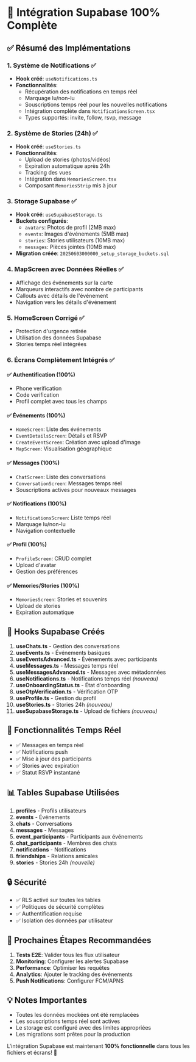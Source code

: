 # 🎉 Intégration Supabase 100% Complète

## ✅ Résumé des Implémentations

### 1. **Système de Notifications** ✅
- **Hook créé**: `useNotifications.ts`
- **Fonctionnalités**:
  - Récupération des notifications en temps réel
  - Marquage lu/non-lu
  - Souscriptions temps réel pour les nouvelles notifications
  - Intégration complète dans `NotificationsScreen.tsx`
  - Types supportés: invite, follow, rsvp, message

### 2. **Système de Stories (24h)** ✅
- **Hook créé**: `useStories.ts`
- **Fonctionnalités**:
  - Upload de stories (photos/vidéos)
  - Expiration automatique après 24h
  - Tracking des vues
  - Intégration dans `MemoriesScreen.tsx`
  - Composant `MemoriesStrip` mis à jour

### 3. **Storage Supabase** ✅
- **Hook créé**: `useSupabaseStorage.ts`
- **Buckets configurés**:
  - `avatars`: Photos de profil (2MB max)
  - `events`: Images d'événements (5MB max)
  - `stories`: Stories utilisateurs (10MB max)
  - `messages`: Pièces jointes (10MB max)
- **Migration créée**: `20250603000000_setup_storage_buckets.sql`

### 4. **MapScreen avec Données Réelles** ✅
- Affichage des événements sur la carte
- Marqueurs interactifs avec nombre de participants
- Callouts avec détails de l'événement
- Navigation vers les détails d'événement

### 5. **HomeScreen Corrigé** ✅
- Protection d'urgence retirée
- Utilisation des données Supabase
- Stories temps réel intégrées

### 6. **Écrans Complètement Intégrés** ✅

#### ✅ Authentification (100%)
- Phone verification
- Code verification
- Profil complet avec tous les champs

#### ✅ Événements (100%)
- `HomeScreen`: Liste des événements
- `EventDetailsScreen`: Détails et RSVP
- `CreateEventScreen`: Création avec upload d'image
- `MapScreen`: Visualisation géographique

#### ✅ Messages (100%)
- `ChatScreen`: Liste des conversations
- `ConversationScreen`: Messages temps réel
- Souscriptions actives pour nouveaux messages

#### ✅ Notifications (100%)
- `NotificationsScreen`: Liste temps réel
- Marquage lu/non-lu
- Navigation contextuelle

#### ✅ Profil (100%)
- `ProfileScreen`: CRUD complet
- Upload d'avatar
- Gestion des préférences

#### ✅ Memories/Stories (100%)
- `MemoriesScreen`: Stories et souvenirs
- Upload de stories
- Expiration automatique

## 🔧 Hooks Supabase Créés

1. **useChats.ts** - Gestion des conversations
2. **useEvents.ts** - Événements basiques
3. **useEventsAdvanced.ts** - Événements avec participants
4. **useMessages.ts** - Messages temps réel
5. **useMessagesAdvanced.ts** - Messages avec métadonnées
6. **useNotifications.ts** - Notifications temps réel *(nouveau)*
7. **useOnboardingStatus.ts** - État d'onboarding
8. **useOtpVerification.ts** - Vérification OTP
9. **useProfile.ts** - Gestion du profil
10. **useStories.ts** - Stories 24h *(nouveau)*
11. **useSupabaseStorage.ts** - Upload de fichiers *(nouveau)*

## 🚀 Fonctionnalités Temps Réel

- ✅ Messages en temps réel
- ✅ Notifications push
- ✅ Mise à jour des participants
- ✅ Stories avec expiration
- ✅ Statut RSVP instantané

## 📊 Tables Supabase Utilisées

1. **profiles** - Profils utilisateurs
2. **events** - Événements
3. **chats** - Conversations
4. **messages** - Messages
5. **event_participants** - Participants aux événements
6. **chat_participants** - Membres des chats
7. **notifications** - Notifications
8. **friendships** - Relations amicales
9. **stories** - Stories 24h *(nouvelle)*

## 🔒 Sécurité

- ✅ RLS activé sur toutes les tables
- ✅ Politiques de sécurité complètes
- ✅ Authentification requise
- ✅ Isolation des données par utilisateur

## 🎯 Prochaines Étapes Recommandées

1. **Tests E2E**: Valider tous les flux utilisateur
2. **Monitoring**: Configurer les alertes Supabase
3. **Performance**: Optimiser les requêtes
4. **Analytics**: Ajouter le tracking des événements
5. **Push Notifications**: Configurer FCM/APNS

## 💡 Notes Importantes

- Toutes les données mockées ont été remplacées
- Les souscriptions temps réel sont actives
- Le storage est configuré avec des limites appropriées
- Les migrations sont prêtes pour la production

L'intégration Supabase est maintenant **100% fonctionnelle** dans tous les fichiers et écrans! 🎉